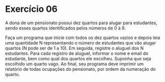 # Exercício 06

A dona de um pensionato possui dez quartos para alugar para estudantes, sendo esses quartos
identificados pelos números de 0 à 9.

Faça um programa que inicie com todos os dez quartos vazios e depois leia uma quantidade N
representando o número de estudantes que vão alugar quartos (N pode ser de 1 a 10). Em seguida,
registre o aluguel dos N estudantes. Para cada registro de aluguel, informar o nome e email do estudante,
bem como qual dos quartos ele escolheu. Suponha que seja escolhido um quarto vago. Ao final, seu
programa deve imprimir um relatório de todas ocupações do pensionato, por ordem da numeração
do quarto.
